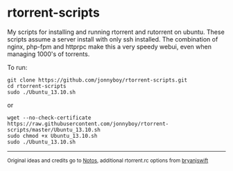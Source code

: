 rtorrent-scripts
================

My scripts for installing and running rtorrent and rutorrent on ubuntu. These scripts assume a server install with only ssh installed. The combination of nginx, php-fpm and httprpc make this a very speedy webui, even when managing 1000's of torrents.

To run:

```
git clone https://github.com/jonnyboy/rtorrent-scripts.git
cd rtorrent-scripts
sudo ./Ubuntu_13.10.sh
```
or
```
wget --no-check-certificate https://raw.githubusercontent.com/jonnyboy/rtorrent-scripts/master/Ubuntu_13.10.sh
sudo chmod +x Ubuntu_13.10.sh
sudo ./Ubuntu_13.10.sh
```


---
<sub>Original ideas and credits go to [Notos](https://github.com/Notos/seedbox-from-scratch), additional rtorrent.rc options from [bryanjswift](https://gist.github.com/bryanjswift/1525912)</sub>
